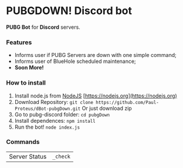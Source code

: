# PUBGDOWN! Discord bot
**PUBG Bot** for **Discord** servers.

### Features
- Informs user if PUBG Servers are down with one simple command;
- Informs user of BlueHole scheduled maintenance;
- **Soon More!** 

### How to install
1. Install node.js from [NodeJS](https://nodejs.org) [https://nodejs.org](https://nodejs.org)
2. Download Repository: `git clone https://github.com/Paul-Proteus/dBot-pubgDown.git` Or just download zip
3. Go to pubg-discord folder: `cd pubgDown` 
4. Install dependences: `npm install` 
5. Run the bot! `node index.js`

### Commands
<table>
<tbody>
<tr>
<td>Server Status</td>
<td><code>_check</code></td>
</tbody>
</table>